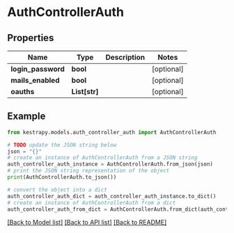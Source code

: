# AuthControllerAuth


## Properties

Name | Type | Description | Notes
------------ | ------------- | ------------- | -------------
**login_password** | **bool** |  | [optional] 
**mails_enabled** | **bool** |  | [optional] 
**oauths** | **List[str]** |  | [optional] 

## Example

```python
from kestrapy.models.auth_controller_auth import AuthControllerAuth

# TODO update the JSON string below
json = "{}"
# create an instance of AuthControllerAuth from a JSON string
auth_controller_auth_instance = AuthControllerAuth.from_json(json)
# print the JSON string representation of the object
print(AuthControllerAuth.to_json())

# convert the object into a dict
auth_controller_auth_dict = auth_controller_auth_instance.to_dict()
# create an instance of AuthControllerAuth from a dict
auth_controller_auth_from_dict = AuthControllerAuth.from_dict(auth_controller_auth_dict)
```
[[Back to Model list]](../README.md#documentation-for-models) [[Back to API list]](../README.md#documentation-for-api-endpoints) [[Back to README]](../README.md)


